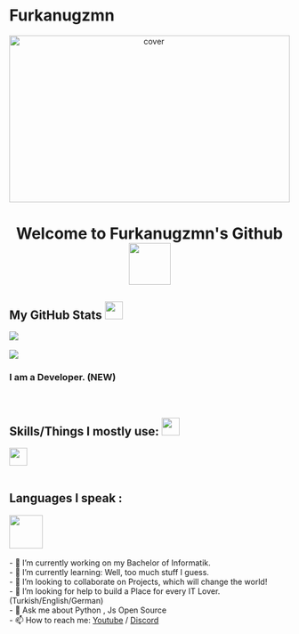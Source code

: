 # Furkanugzmn

<div align="center">
<img width="100%" height = "300px" src="https://www.turktarihim.com/resimler/1596826153_Icerik.jpg" alt="cover" />
</div>

<h1 align='center'> Welcome to Furkanugzmn's Github <img src="https://media.giphy.com/media/LmNwrBhejkK9EFP504/giphy.gif" width=75> </h1>
<p align='center'>

  
<h2> My GitHub Stats <img src='https://media1.giphy.com/media/du3J3cXyzhj75IOgvA/giphy.gif?cid=ecf05e47x2g034i9pzwtzzsd3xgg2w9nr94t4tflbbgo3008&rid=giphy.gif' width='32px'> </h2>

</p>
<a href="https://github.com/Furkanugzmn">
  <img align="center" src="https://github-readme-stats.vercel.app/api?username=Furkanugzmn&count_private=true&show_icons=true&theme=chartreuse-dark" />
  <br>
  <br>
  <a href="https://github.com/Furkanugzmn">
    <img align="center" src="https://github-readme-stats.vercel.app/api/top-langs/?username=Furkanugzmn&layout=compact&theme=chartreuse-dark&langs_count=8" /></a>
  <br>

</div>
  
  <h3>I am a Developer. (NEW)</h3>
  <br>
<h2> Skills/Things I mostly use: <img src = "https://media2.giphy.com/media/QssGEmpkyEOhBCb7e1/giphy.gif?cid=ecf05e47a0n3gi1bfqntqmob8g9aid1oyj2wr3ds3mg700bl&rid=giphy.gif" width = 32px> </h2>

<a href= https://discord.gg/FUt8xFGjWP> <img width ='32px' src ='https://raw.githubusercontent.com/rahulbanerjee26/githubAboutMeGenerator/main/icons/discord.svg'> </a>
  <br>
  <br>
  <h2> Languages I speak : </h2>
  <a href= https://github.com/saizzou> <img width ='60px' src ='https://cdn.travelatelier.com/wp-content/uploads/2017/01/turkish-flag.jpg'> </a>

  <br>
  <br>
- 🔭 I’m currently working on my Bachelor of Informatik. <br>
- 🌱 I’m currently learning: Well, too much stuff I guess. <br>
- 👯 I’m looking to collaborate on Projects, which will change the world! <br>
- 🤔 I’m looking for help to build a Place for every IT Lover. (Turkish/English/German) <br>
- 💬 Ask me about Python , Js Open Source <br>
- 📫 How to reach me: <a href= https://youtube.com/c/koddunyam>Youtube</a> / <a href= https://discord.gg/FUt8xFGjWP> Discord</a>   <br>





